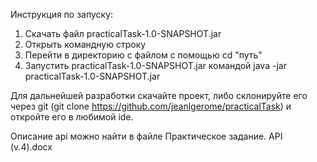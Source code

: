 Инструкция по запуску:
1. Скачать файл practicalTask-1.0-SNAPSHOT.jar
2. Открыть командную строку 
3. Перейти в директорию с файлом с помощью cd "путь"
4. Запустить practicalTask-1.0-SNAPSHOT.jar командой java -jar practicalTask-1.0-SNAPSHOT.jar

Для дальнейшей разработки скачайте проект, либо склонируйте его через git (git clone https://github.com/jeanlgerome/practicalTask) 
и откройте его в любимой ide.

Описание api можно найти в файле Практическое задание. API (v.4).docx


